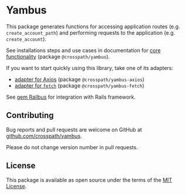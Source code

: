 # Yambus

This package generates functions for accessing application routes (e.g.
`create_account_path`) and performing requests to the application (e.g.
`create_account`).

See installations steps and use cases in documentation for
[core functionality][1] (package `@crosspath/yambus`).

If you want to start quickly using this library, take one of its adapters:

- [adapter for Axios][2] (package `@crosspath/yambus-axios`)
- [adapter for `fetch`][3] (package `@crosspath/yambus-fetch`)

[1]: https://github.com/crosspath/yambus/blob/master/core/README.md
[2]: https://github.com/crosspath/yambus/blob/master/adapters/axios/README.md
[3]: https://github.com/crosspath/yambus/blob/master/adapters/fetch/README.md

See [gem Railbus](https://github.com/crosspath/railbus) for integration with
Rails framework.

## Contributing

Bug reports and pull requests are welcome on GitHub at
[github.com/crosspath/yambus](https://github.com/crosspath/yambus).

Please do not change version number in pull requests.

## License

This package is available as open source under the terms of
the [MIT License](https://opensource.org/licenses/MIT).
